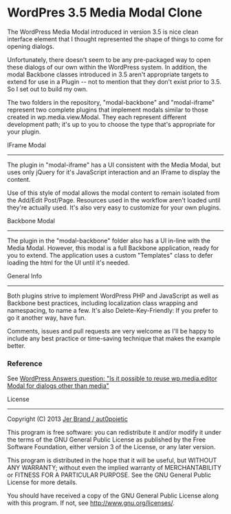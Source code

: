 WordPres 3.5 Media Modal Clone
======================

The WordPress Media Modal introduced in version 3.5 is nice clean interface element that I thought
represented the shape of things to come for opening dialogs.

Unfortunately, there doesn't seem to be any pre-packaged way to open these dialogs of our own within the WordPress
system. In addition, the modal Backbone classes introduced in 3.5 aren't appropriate targets to extend for use
in a Plugin -- not to mention that they don't exist prior to 3.5. So I set out to build my own.

The two folders in the repository, "modal-backbone" and "modal-iframe" represent two complete plugins that
implement modals similar to those created in wp.media.view.Modal. They each represent different development path;
it's up to you to choose the type that's appropriate for your plugin.

IFrame Modal
______________________

The plugin in "modal-iframe" has a UI consistent with the Media Modal, but uses only jQuery for it's JavaScript
interaction and an IFrame to display the content.

Use of this style of modal allows the modal content to remain isolated from the Add/Edit Post/Page. Resources used
in the workflow aren't loaded until they're actually used. It's also very easy to customize for your own plugins.

Backbone Modal
______________________
The plugin in the "modal-backbone" folder also has a UI in-line with the Media Modal. However, this modal is a full
Backbone application, ready for you to extend.  The application uses a custom "Templates" class to defer loading the
html for the UI until it's needed.

General Info
______________________

Both plugins strive to implement WordPress PHP and JavaScript as well as Backbone best practices, including localization
class wrapping and namespacing, to name a few. It's also Delete-Key-Friendly: If you prefer to go it another way, have fun.

Comments, issues and pull requests are very welcome as I'll be happy to include any best practice or time-saving technique
that makes the example better.

### Reference ###

See [WordPress Answers question: "Is it possible to reuse wp.media.editor Modal for dialogs other than media" ](http://wordpress.stackexchange.com/questions/85442/)

License
______________________

Copyright (C) 2013  [Jer Brand / aut0poietic](http://irresponsibleart.com)

This program is free software: you can redistribute it and/or modify
it under the terms of the GNU General Public License as published by
the Free Software Foundation, either version 3 of the License, or
any later version.

This program is distributed in the hope that it will be useful,
but WITHOUT ANY WARRANTY; without even the implied warranty of
MERCHANTABILITY or FITNESS FOR A PARTICULAR PURPOSE.  See the
GNU General Public License for more details.

You should have received a copy of the GNU General Public License
along with this program.  If not, see <http://www.gnu.org/licenses/>.

